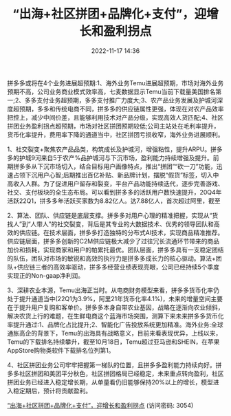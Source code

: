 ﻿---
title: “出海+社区拼团+品牌化+支付”，迎增长和盈利拐点
date: 2022-11-17 14:36
tags:
- 电商系列
updated: 1970-01-01 08:00:00
---

拼多多或将在4个业务进展超预期:1、海外业务Temu进展超预期，市场对海外业务预期不高，公司业务商业模式效率高，七麦数据显示Temu当前下载量美国排名第一;2、多多支付业务超预期，多多支付推广力度大;3、农产品业务发展及护城河深度超预期，多多和传统电商不同，拼多多的供应链属性更强，体现在对农产品效率把控上，减少中间价差，且能够利用技术对产品分级，实现高效人货匹配;4、社区拼团业务盈利拐点超预期，市场对社区拼团预期较低;公司主站处在毛利率提升，货币化率提升，费用率下降的通道当中，社区拼团亏损收窄，海外业务进展顺利。
<!-- more -->
1、社交裂变+聚焦农产品品类，构筑成长及护城河，增强粘性，提升ARPU。拼多多的护城9河来自5于农产%品护城河与下沉市场，盈利能力持续增强及提升。前期拼多多从下沉市场切入，结合目标用户画像特点，推出“拼团”“砍一刀”功能，迅速占领下沉用户心智;后期推出百亿补贴、新品牌计划，摆脱“假货”标签，切入中高收入人群。为了促进用户留存和裂变，平台产品功能持续迭代，逐步完善游戏、社交、支付板块的全生态布局。可以看到拼多多的活跃用户数快速提升，20Q4年活跃22Q1，拼多多年活跃买家数为8.82亿人。达7.88亿人，首次超过阿里，截至

2、算法、团队、供应链是底层支撑。拼多多对用户心理的精准把握，实现从“货找人”到“人带人”的社交裂变，背后是其专业的大数据技术、优秀的领导团队和高效的供应链。在技术层面，拼多多打造独特的分布式AI技术，实现商品精准推荐。供应链层面，拼多多创新的C2M供应链极大减少了过往冗长流通环节带来的商品加价和损耗，实现商家和用户的帕累托最优。团队层面，拼多多具有一支稳定团结的队伍，团队对市场的敏锐和高效的执行力是拼多多成长力的核心驱动。算法+团队+供应链三者的高效率驱动，拼多多经营业绩表现亮眼，公司已经持续5个季度实现正的Non-gaap净利润。

3、深耕农业本源，Temu出海正当时。从电商财务模型来看，拼多多货币化率仍处于提升通道当中(22Q1为3.9%，阿里21年货币化率4.1%)，未来的增量空间主要在于提升用户复购和客单价。拼多多本身自带农业基因，战略在逐渐向农业倾斜，解决农货上行的难题，在生鲜电商这个蓝海市场突围，测算下来未来拼多多货币化率提升通过:1、品牌化占比提升;2、智能化广告投放系统更加精准。海外业务:全球通胀高企的背景下，Temu的出海具有战略意义，目前来看表现优异，上线以来，Temu的下载排名持续攀升，截至10月18日，Temu超过亚马逊和SHEIN，在苹果AppStore购物类软件下载排名位列第1。

4、社区拼团业务公司牢牢把握第一梯队的位置，且拼多多盈利能力持续向好。拼多多社区拼团和美团平分秋色，社区拼团格局已经稳定，未来重点转向盈利，社区拼团业务已经进入稳定增长期，从单量看仍旧能够保持20%以上的增长，模型进入稳定期后，预计将贡献盈利。

[“出海+社区拼团+品牌化+支付”，迎增长和盈利拐点](https://url12.ctfile.com/f/3948612-724727889-bef913?p=3054)
(访问密码: 3054)
